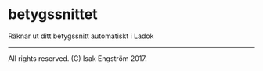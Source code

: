 # betygssnittet
Räknar ut ditt betygssnitt automatiskt i Ladok


---

All rights reserved. (C) Isak Engström 2017.
